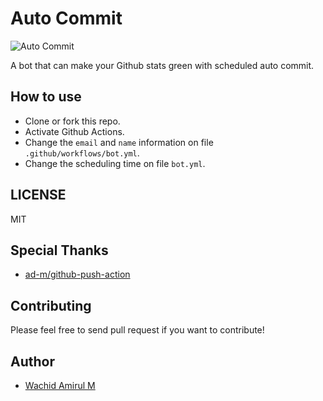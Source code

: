 # Auto Commit
![Auto Commit](https://github.com/wachidamirul/auto-commit/workflows/Auto%20Commit/badge.svg)

A bot that can make your Github stats green with scheduled auto commit.

## How to use
- Clone or fork this repo.
- Activate Github Actions.
- Change the `email` and `name` information on file `.github/workflows/bot.yml`.
- Change the scheduling time on file `bot.yml`.

## LICENSE
MIT

## Special Thanks
- [ad-m/github-push-action](https://github.com/ad-m/github-push-action)

## Contributing
Please feel free to send pull request if you want to contribute!

## Author
- [Wachid Amirul M](https://github.com/wachidamirul/)
